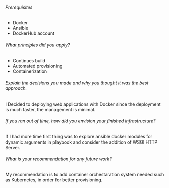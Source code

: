 ###### Prerequisites 
   - Docker 
  - Ansible 
  -  DockerHub account

###### What principles did you apply? 
  - Continues build 
  - Automated provisioning 
  - Containerization

###### Explain the decisions you made and why you thought it was the best approach.

I Decided to deploying web applications with Docker since the deployment is much faster, the management is minimal.

###### If you ran out of time, how did you envision your finished infrastructure?

If I had more time first thing was to explore ansible docker modules for dynamic arguments in playbook and consider the addition of WSGI HTTP Server.

###### What is your recommendation for any future work?

My recommendation is to add container orchestaration system needed such as Kubernetes, in order for better provisioning.

